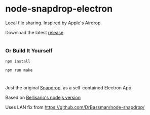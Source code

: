 # node-snapdrop-electron

Local file sharing. Inspired by Apple's Airdrop.

Download the latest [release](https://github.com/JustSch/node-snapdrop-electron/releases/latest)

#
### Or Build It Yourself

```bash
npm install
```

```bash
npm run make
```
#

Just the original [Snapdrop](https://github.com/RobinLinus/Snapdrop), as a self-contained Electron App.

Based on [Bellisario's nodejs version](https://github.com/Bellisario/node-snapdrop)

Uses LAN fix from https://github.com/DrBassman/node-snapdrop/


